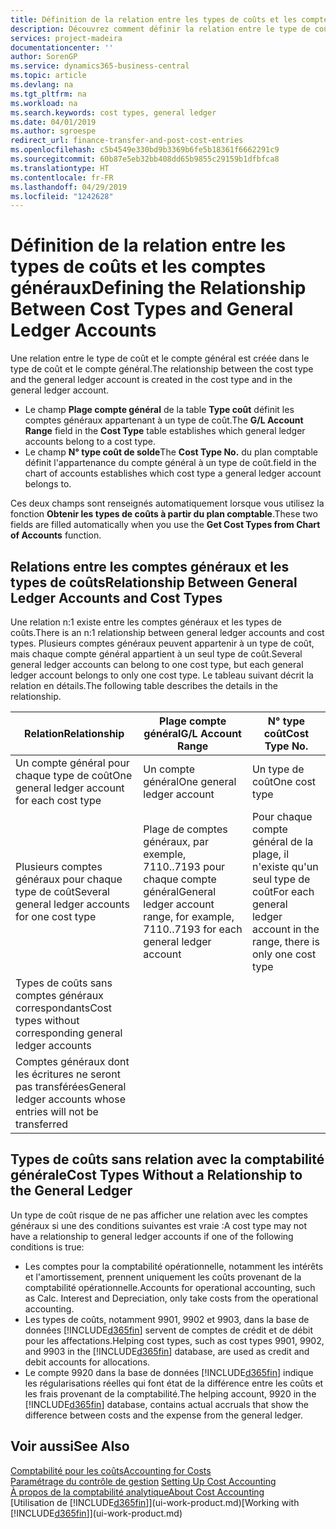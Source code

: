 ```yaml
---
title: Définition de la relation entre les types de coûts et les comptes généraux | Microsoft Docs
description: Découvrez comment définir la relation entre le type de coût et le compte général.
services: project-madeira
documentationcenter: ''
author: SorenGP
ms.service: dynamics365-business-central
ms.topic: article
ms.devlang: na
ms.tgt_pltfrm: na
ms.workload: na
ms.search.keywords: cost types, general ledger
ms.date: 04/01/2019
ms.author: sgroespe
redirect_url: finance-transfer-and-post-cost-entries
ms.openlocfilehash: c5b4549e330bd9b3369b6fe5b18361f6662291c9
ms.sourcegitcommit: 60b87e5eb32bb408dd65b9855c29159b1dfbfca8
ms.translationtype: HT
ms.contentlocale: fr-FR
ms.lasthandoff: 04/29/2019
ms.locfileid: "1242628"
---
```

# <a name="defining-the-relationship-between-cost-types-and-general-ledger-accounts"></a><span data-ttu-id="43e2f-103">Définition de la relation entre les types de coûts et les comptes généraux</span><span class="sxs-lookup"><span data-stu-id="43e2f-103">Defining the Relationship Between Cost Types and General Ledger Accounts</span></span>
<span data-ttu-id="43e2f-104">Une relation entre le type de coût et le compte général est créée dans le type de coût et le compte général.</span><span class="sxs-lookup"><span data-stu-id="43e2f-104">The relationship between the cost type and the general ledger account is created in the cost type and in the general ledger account.</span></span>  

* <span data-ttu-id="43e2f-105">Le champ **Plage compte général** de la table **Type coût** définit les comptes généraux appartenant à un type de coût.</span><span class="sxs-lookup"><span data-stu-id="43e2f-105">The **G/L Account Range** field in the **Cost Type** table establishes which general ledger accounts belong to a cost type.</span></span>  
* <span data-ttu-id="43e2f-106">Le champ **N° type coût de solde**</span><span class="sxs-lookup"><span data-stu-id="43e2f-106">The **Cost Type No.**</span></span> <span data-ttu-id="43e2f-107">du plan comptable définit l'appartenance du compte général à un type de coût.</span><span class="sxs-lookup"><span data-stu-id="43e2f-107">field in the chart of accounts establishes which cost type a general ledger account belongs to.</span></span>  

<span data-ttu-id="43e2f-108">Ces deux champs sont renseignés automatiquement lorsque vous utilisez la fonction **Obtenir les types de coûts à partir du plan comptable**.</span><span class="sxs-lookup"><span data-stu-id="43e2f-108">These two fields are filled automatically when you use the **Get Cost Types from Chart of Accounts** function.</span></span>  

## <a name="relationship-between-general-ledger-accounts-and-cost-types"></a><span data-ttu-id="43e2f-109">Relations entre les comptes généraux et les types de coûts</span><span class="sxs-lookup"><span data-stu-id="43e2f-109">Relationship Between General Ledger Accounts and Cost Types</span></span>  
<span data-ttu-id="43e2f-110">Une relation n:1 existe entre les comptes généraux et les types de coûts.</span><span class="sxs-lookup"><span data-stu-id="43e2f-110">There is an n:1 relationship between general ledger accounts and cost types.</span></span> <span data-ttu-id="43e2f-111">Plusieurs comptes généraux peuvent appartenir à un type de coût, mais chaque compte général appartient à un seul type de coût.</span><span class="sxs-lookup"><span data-stu-id="43e2f-111">Several general ledger accounts can belong to one cost type, but each general ledger account belongs to only one cost type.</span></span> <span data-ttu-id="43e2f-112">Le tableau suivant décrit la relation en détails.</span><span class="sxs-lookup"><span data-stu-id="43e2f-112">The following table describes the details in the relationship.</span></span>  

|<span data-ttu-id="43e2f-113">Relation</span><span class="sxs-lookup"><span data-stu-id="43e2f-113">Relationship</span></span>|<span data-ttu-id="43e2f-114">**Plage compte général**</span><span class="sxs-lookup"><span data-stu-id="43e2f-114">**G/L Account Range**</span></span>|<span data-ttu-id="43e2f-115">**N° type coût**</span><span class="sxs-lookup"><span data-stu-id="43e2f-115">**Cost Type No.**</span></span>|  
|------------------|------------------------------------------------|-------------------------------------------|  
|<span data-ttu-id="43e2f-116">Un compte général pour chaque type de coût</span><span class="sxs-lookup"><span data-stu-id="43e2f-116">One general ledger account for each cost type</span></span>|<span data-ttu-id="43e2f-117">Un compte général</span><span class="sxs-lookup"><span data-stu-id="43e2f-117">One general ledger account</span></span>|<span data-ttu-id="43e2f-118">Un type de coût</span><span class="sxs-lookup"><span data-stu-id="43e2f-118">One cost type</span></span>|  
|<span data-ttu-id="43e2f-119">Plusieurs comptes généraux pour chaque type de coût</span><span class="sxs-lookup"><span data-stu-id="43e2f-119">Several general ledger accounts for one cost type</span></span>|<span data-ttu-id="43e2f-120">Plage de comptes généraux, par exemple, 7110..7193 pour chaque compte général</span><span class="sxs-lookup"><span data-stu-id="43e2f-120">General ledger account range, for example, 7110..7193 for each general ledger account</span></span>|<span data-ttu-id="43e2f-121">Pour chaque compte général de la plage, il n'existe qu'un seul type de coût</span><span class="sxs-lookup"><span data-stu-id="43e2f-121">For each general ledger account in the range, there is only one cost type</span></span>|  
|<span data-ttu-id="43e2f-122">Types de coûts sans comptes généraux correspondants</span><span class="sxs-lookup"><span data-stu-id="43e2f-122">Cost types without corresponding general ledger accounts</span></span>|<Empty>||  
|<span data-ttu-id="43e2f-123">Comptes généraux dont les écritures ne seront pas transférées</span><span class="sxs-lookup"><span data-stu-id="43e2f-123">General ledger accounts whose entries will not be transferred</span></span>||<Empty>|  

## <a name="cost-types-without-a-relationship-to-the-general-ledger"></a><span data-ttu-id="43e2f-124">Types de coûts sans relation avec la comptabilité générale</span><span class="sxs-lookup"><span data-stu-id="43e2f-124">Cost Types Without a Relationship to the General Ledger</span></span>  
<span data-ttu-id="43e2f-125">Un type de coût risque de ne pas afficher une relation avec les comptes généraux si une des conditions suivantes est vraie :</span><span class="sxs-lookup"><span data-stu-id="43e2f-125">A cost type may not have a relationship to general ledger accounts if one of the following conditions is true:</span></span>  

* <span data-ttu-id="43e2f-126">Les comptes pour la comptabilité opérationnelle, notamment les intérêts et l'amortissement, prennent uniquement les coûts provenant de la comptabilité opérationnelle.</span><span class="sxs-lookup"><span data-stu-id="43e2f-126">Accounts for operational accounting, such as Calc. Interest and Depreciation, only take costs from the operational accounting.</span></span>  
* <span data-ttu-id="43e2f-127">Les types de coûts, notamment 9901, 9902 et 9903, dans la base de données [!INCLUDE[d365fin](includes/d365fin_md.md)] servent de comptes de crédit et de débit pour les affectations.</span><span class="sxs-lookup"><span data-stu-id="43e2f-127">Helping cost types, such as cost types 9901, 9902, and 9903 in the [!INCLUDE[d365fin](includes/d365fin_md.md)] database, are used as credit and debit accounts for allocations.</span></span>  
* <span data-ttu-id="43e2f-128">Le compte 9920 dans la base de données [!INCLUDE[d365fin](includes/d365fin_md.md)] indique les régularisations réelles qui font état de la différence entre les coûts et les frais provenant de la comptabilité.</span><span class="sxs-lookup"><span data-stu-id="43e2f-128">The helping account, 9920 in the [!INCLUDE[d365fin](includes/d365fin_md.md)] database, contains actual accruals that show the difference between costs and the expense from the general ledger.</span></span>  

## <a name="see-also"></a><span data-ttu-id="43e2f-129">Voir aussi</span><span class="sxs-lookup"><span data-stu-id="43e2f-129">See Also</span></span>  
[<span data-ttu-id="43e2f-130">Comptabilité pour les coûts</span><span class="sxs-lookup"><span data-stu-id="43e2f-130">Accounting for Costs</span></span>](finance-manage-cost-accounting.md)  
<span data-ttu-id="43e2f-131">[Paramétrage du contrôle de gestion](finance-set-up-cost-accounting.md) </span><span class="sxs-lookup"><span data-stu-id="43e2f-131">[Setting Up Cost Accounting](finance-set-up-cost-accounting.md) </span></span>  
[<span data-ttu-id="43e2f-132">À propos de la comptabilité analytique</span><span class="sxs-lookup"><span data-stu-id="43e2f-132">About Cost Accounting</span></span>](finance-about-cost-accounting.md)  
<span data-ttu-id="43e2f-133">[Utilisation de [!INCLUDE[d365fin](includes/d365fin_md.md)]](ui-work-product.md)</span><span class="sxs-lookup"><span data-stu-id="43e2f-133">[Working with [!INCLUDE[d365fin](includes/d365fin_md.md)]](ui-work-product.md)</span></span>
